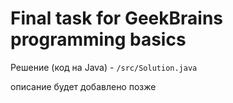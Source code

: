 # Final task for GeekBrains programming basics

Решение (код на Java) - ```/src/Solution.java```

описание будет добавлено позже